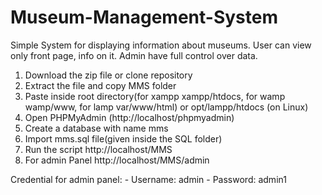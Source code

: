 # Museum-Management-System

Simple System for displaying information about museums. 
  User can view only front page, info on it.
  Admin have full control over data.

1. Download the zip file or clone repository
2. Extract the file and copy MMS folder
3. Paste inside root directory(for xampp xampp/htdocs, for wamp wamp/www, for lamp var/www/html) or opt/lampp/htdocs (on Linux)
4. Open PHPMyAdmin (http://localhost/phpmyadmin)
5. Create a database with name mms
6. Import mms.sql file(given inside the SQL folder)
7. Run the script http://localhost/MMS
8. For admin Panel http://localhost/MMS/admin

Credential for admin panel:
	- Username: admin
	- Password: admin1